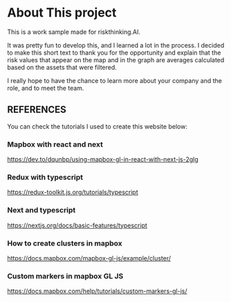 # About This project
This is a work sample made for riskthinking.AI.

It was pretty fun to develop this, and I learned a lot in the process. I decided to make this short text to thank you for the opportunity and explain that the risk values that appear on the map and in the graph are averages calculated based on the assets that were filtered.

I really hope to have the chance to learn more about your company and the role, and to meet the team.

## REFERENCES
You can check the tutorials I used to create this website below:

### Mapbox with react and next

https://dev.to/dqunbp/using-mapbox-gl-in-react-with-next-js-2glg

### Redux with typescript

https://redux-toolkit.js.org/tutorials/typescript

### Next and typescript

https://nextjs.org/docs/basic-features/typescript

### How to create clusters in mapbox

https://docs.mapbox.com/mapbox-gl-js/example/cluster/

### Custom markers in mapbox GL JS

https://docs.mapbox.com/help/tutorials/custom-markers-gl-js/



